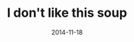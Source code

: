 ---
layout: base.njk
title : 'I don&#39;t like this soup' 
view_title : 'I don&#39;t like this soup' 
year : '2014' 
date : '2014-11-18' 
img_file : '/drawing/idontlikethissoup.png' 
html_file : 'idontlikethissoup' 
next_html : 'itwasalwaysyou.html' 
year_order : '29' 
permalink : "title/{{html_file}}.html"
---